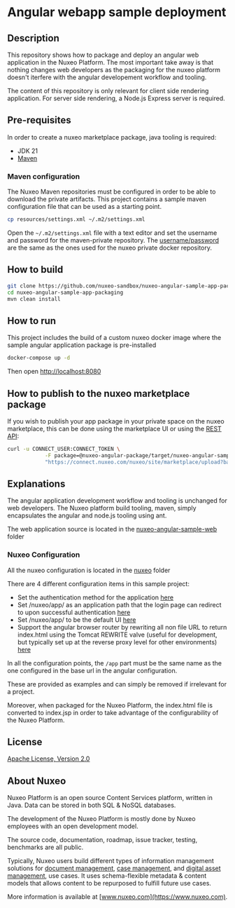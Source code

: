 # Angular webapp sample deployment

## Description

This repository shows how to package and deploy an angular web application in the Nuxeo Platform. The most important take away is that nothing changes web developers as the packaging for the nuxeo platform doesn't iterfere with the angular developement workflow and tooling.

The content of this repository is only relevant for client side rendering application. For server side rendering, a Node.js Express server is required.

## Pre-requisites

In order to create a nuxeo marketplace package, java tooling is required:

- JDK 21
- [Maven](https://maven.apache.org/download.cgi)

### Maven configuration

The Nuxeo Maven repositories must be configured in order to be able to download the private artifacts. This project contains a sample maven configuration file that can be used as a starting point.

```bash
cp resources/settings.xml ~/.m2/settings.xml
```

Open the `~/.m2/settings.xml` file with a text editor and set the username and password for the maven-private repository. The [username/password](https://doc.nuxeo.com/corg/maven-usage/#maven-usage-for-lts-2023) are the same as the ones used for the nuxeo private docker repository.

## How to build

```bash
git clone https://github.com/nuxeo-sandbox/nuxeo-angular-sample-app-packaging
cd nuxeo-angular-sample-app-packaging
mvn clean install
```

## How to run

This project includes the build of a custom nuxeo docker image where the sample angular application package is pre-installed

```bash
docker-compose up -d
```

Then open [http://localhost:8080](http://localhost:8080)

## How to publish to the nuxeo marketplace package

If you wish to publish your app package in your private space on the nuxeo marketplace, this can be done using the marketplace UI or using the [REST API](https://doc.nuxeo.com/studio/delivering-a-customization-package-through-the-nuxeo-marketplace/#using-the-rest-api):

```bash
curl -u CONNECT_USER:CONNECT_TOKEN \
            -F package=@nuxeo-angular-package/target/nuxeo-angular-sample-package-VERSION.zip \
            "https://connect.nuxeo.com/nuxeo/site/marketplace/upload?batch=true&supported=false&orgId=ORG_ID"
```

## Explanations

The angular application development workflow and tooling is unchanged for web developers.
The Nuxeo platform build tooling, maven, simply encapsulates the angular and node.js tooling using ant.

The web application source is located in the [nuxeo-angular-sample-web](/nuxeo-angular-sample-web) folder

### Nuxeo Configuration

All the nuxeo configuration is located in the [nuxeo](/nuxeo-angular-sample-web/nuxeo) folder

There are 4 different configuration items in this sample project:

- Set the authentication method for the application [here](https://github.com/nuxeo-sandbox/nuxeo-angular-sample-app-packaging/blob/1917215d03dee05474955142db8a401f22c29f7a/nuxeo-angular-sample-web/nuxeo/OSGI-INF/deployment-fragment.xml#L11)
- Set /nuxeo/app/ as an application path that the login page can redirect to upon successful authentication [here](/nuxeo-angular-sample-web/nuxeo/OSGI-INF/nuxeo-angular-sample-auth-contrib.xml)
- Set /nuxeo/app/ to be the default UI [here](/nuxeo-angular-sample-web/nuxeo/OSGI-INF/nuxeo-default-ui-contrib.xml)
- Support the angular browser router by rewriting all non file URL to return index.html using the Tomcat REWRITE valve (useful for development, but typically set up at the reverse proxy level for other environments) [here](https://github.com/nuxeo-sandbox/nuxeo-angular-sample-app-packaging/blob/1917215d03dee05474955142db8a401f22c29f7a/nuxeo-angular-sample-web/nuxeo/OSGI-INF/deployment-fragment.xml#L21)

In all the configuration points, the `/app` part must be the same name as the one configured in the base url in the angular configuration.

These are provided as examples and can simply be removed if irrelevant for a project.

Moreover, when packaged for the Nuxeo Platform, the index.html file is converted to index.jsp in order to take advantage of the configurability of the Nuxeo Platform.

## License

[Apache License, Version 2.0](http://www.apache.org/licenses/LICENSE-2.0.html)

## About Nuxeo

Nuxeo Platform is an open source Content Services platform, written in Java. Data can be stored in both SQL & NoSQL
databases.

The development of the Nuxeo Platform is mostly done by Nuxeo employees with an open development model.

The source code, documentation, roadmap, issue tracker, testing, benchmarks are all public.

Typically, Nuxeo users build different types of information management solutions
for [document management](https://www.nuxeo.com/solutions/document-management/), [case management](https://www.nuxeo.com/solutions/case-management/),
and [digital asset management](https://www.nuxeo.com/solutions/dam-digital-asset-management/), use cases. It uses
schema-flexible metadata & content models that allows content to be repurposed to fulfill future use cases.

More information is available at [www.nuxeo.com](https://www.nuxeo.com).
